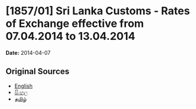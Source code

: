 # [1857/01] Sri Lanka Customs - Rates of Exchange effective from 07.04.2014 to 13.04.2014

**Date:** 2014-04-07

## Original Sources

- [English](https://documents.gov.lk/view/extra-gazettes/2014/4/1857-01_E.pdf)
- [සිංහල](https://documents.gov.lk/view/extra-gazettes/2014/4/1857-01_S.pdf)
- [தமிழ்](https://documents.gov.lk/view/extra-gazettes/2014/4/1857-01_T.pdf)
